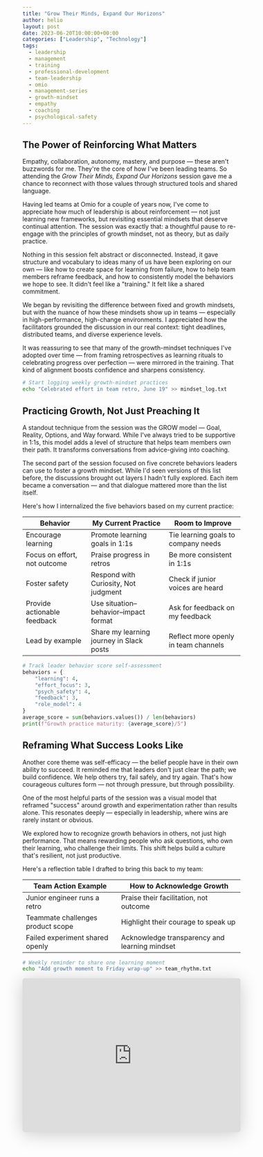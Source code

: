```yaml
---
title: "Grow Their Minds, Expand Our Horizons"
author: helio
layout: post
date: 2023-06-20T10:00:00+00:00
categories: ["Leadership", "Technology"]
tags:
  - leadership
  - management
  - training
  - professional-development
  - team-leadership
  - omio
  - management-series
  - growth-mindset
  - empathy
  - coaching
  - psychological-safety
---
```


## The Power of Reinforcing What Matters

Empathy, collaboration, autonomy, mastery, and purpose — these aren't buzzwords for me. They're the core of how I've been leading teams. So attending the _Grow Their Minds, Expand Our Horizons_ session gave me a chance to reconnect with those values through structured tools and shared language.

Having led teams at Omio for a couple of years now, I've come to appreciate how much of leadership is about reinforcement — not just learning new frameworks, but revisiting essential mindsets that deserve continual attention. The session was exactly that: a thoughtful pause to re-engage with the principles of growth mindset, not as theory, but as daily practice.

Nothing in this session felt abstract or disconnected. Instead, it gave structure and vocabulary to ideas many of us have been exploring on our own — like how to create space for learning from failure, how to help team members reframe feedback, and how to consistently model the behaviors we hope to see. It didn't feel like a "training." It felt like a shared commitment.

We began by revisiting the difference between fixed and growth mindsets, but with the nuance of how these mindsets show up in teams — especially in high-performance, high-change environments. I appreciated how the facilitators grounded the discussion in our real context: tight deadlines, distributed teams, and diverse experience levels.

It was reassuring to see that many of the growth-mindset techniques I've adopted over time — from framing retrospectives as learning rituals to celebrating progress over perfection — were mirrored in the training. That kind of alignment boosts confidence and sharpens consistency.

```bash
# Start logging weekly growth-mindset practices
echo "Celebrated effort in team retro, June 19" >> mindset_log.txt
```

## Practicing Growth, Not Just Preaching It

A standout technique from the session was the GROW model — Goal, Reality, Options, and Way forward. While I've always tried to be supportive in 1:1s, this model adds a level of structure that helps team members own their path. It transforms conversations from advice-giving into coaching.

The second part of the session focused on five concrete behaviors leaders can use to foster a growth mindset. While I'd seen versions of this list before, the discussions brought out layers I hadn't fully explored. Each item became a conversation — and that dialogue mattered more than the list itself.

Here's how I internalized the five behaviors based on my current practice:

| Behavior                     | My Current Practice                      | Room to Improve                      |
| ---------------------------- | ---------------------------------------- | ------------------------------------ |
| Encourage learning           | Promote learning goals in 1:1s           | Tie learning goals to company needs  |
| Focus on effort, not outcome | Praise progress in retros                | Be more consistent in 1:1s           |
| Foster safety                | Respond with Curiosity, Not judgment     | Check if junior voices are heard     |
| Provide actionable feedback  | Use situation–behavior–impact format     | Ask for feedback on my feedback      |
| Lead by example              | Share my learning journey in Slack posts | Reflect more openly in team channels |

```python
# Track leader behavior score self-assessment
behaviors = {
    "learning": 4,
    "effort_focus": 3,
    "psych_safety": 4,
    "feedback": 3,
    "role_model": 4
}
average_score = sum(behaviors.values()) / len(behaviors)
print(f"Growth practice maturity: {average_score}/5")
```

## Reframing What Success Looks Like

Another core theme was self-efficacy — the belief people have in their own ability to succeed. It reminded me that leaders don't just clear the path; we build confidence. We help others try, fail safely, and try again. That's how courageous cultures form — not through pressure, but through possibility.

One of the most helpful parts of the session was a visual model that reframed "success" around growth and experimentation rather than results alone. This resonates deeply — especially in leadership, where wins are rarely instant or obvious.

We explored how to recognize growth behaviors in others, not just high performance. That means rewarding people who ask questions, who own their learning, who challenge their limits. This shift helps build a culture that's resilient, not just productive.

Here's a reflection table I drafted to bring this back to my team:

| Team Action Example               | How to Acknowledge Growth                     |
| --------------------------------- | --------------------------------------------- |
| Junior engineer runs a retro      | Praise their facilitation, not outcome        |
| Teammate challenges product scope | Highlight their courage to speak up           |
| Failed experiment shared openly   | Acknowledge transparency and learning mindset |

```bash
# Weekly reminder to share one learning moment
echo "Add growth moment to Friday wrap-up" >> team_rhythm.txt
```

<iframe class="speakerdeck-iframe" frameborder="0" src="https://speakerdeck.com/player/beacf385be0c4def837093e03c06ad32" title="Grow Their Minds, Expand Our Horizons" allowfullscreen="true" style="border: 0px; background: padding-box padding-box rgba(0, 0, 0, 0.1); margin: 0px; padding: 0px; border-radius: 6px; box-shadow: rgba(0, 0, 0, 0.2) 0px 5px 40px; width: 100%; height: auto; aspect-ratio: 560 / 394;" data-ratio="1.4213197969543148"></iframe>
